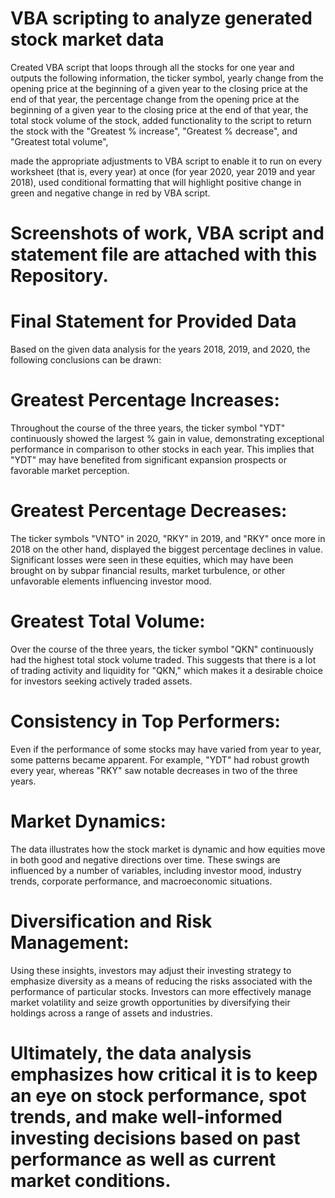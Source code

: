 # VBA scripting to analyze generated stock market data

Created VBA script that loops through all the stocks for one year and outputs the following information,
the ticker symbol,
yearly change from the opening price at the beginning of a given year to the closing price at the end of that year,
the percentage change from the opening price at the beginning of a given year to the closing price at the end of that year,
the total stock volume of the stock,
added functionality to the script to return the stock with the "Greatest % increase", "Greatest % decrease", and "Greatest total volume",

made the appropriate adjustments to VBA script to enable it to run on every worksheet (that is, every year) at once (for year 2020, year 2019 and year 2018),
used conditional formatting that will highlight positive change in green and negative change in red by VBA script.

# Screenshots of work, VBA script and statement file are attached with this Repository.

# Final Statement for Provided Data
Based on the given data analysis for the years 2018, 2019, and 2020, the following conclusions can be drawn:

# Greatest Percentage Increases:  
Throughout the course of the three years, the ticker symbol "YDT" continuously showed the largest % gain in value, demonstrating exceptional performance in comparison to other stocks in each year. This implies that "YDT" may have benefited from significant expansion prospects or favorable market perception.

# Greatest Percentage Decreases: 
The ticker symbols "VNTO" in 2020, "RKY" in 2019, and "RKY" once more in 2018 on the other hand, displayed the biggest percentage declines in value. Significant losses were seen in these equities, which may have been brought on by subpar financial results, market turbulence, or other unfavorable elements influencing investor mood.

# Greatest Total Volume: 
Over the course of the three years, the ticker symbol "QKN" continuously had the highest total stock volume traded. This suggests that there is a lot of trading activity and liquidity for "QKN," which makes it a desirable choice for investors seeking actively traded assets.

# Consistency in Top Performers:
Even if the performance of some stocks may have varied from year to year, some patterns became apparent. For example, "YDT" had robust growth every year, whereas "RKY" saw notable decreases in two of the three years.

# Market Dynamics:
The data illustrates how the stock market is dynamic and how equities move in both good and negative directions over time. These swings are influenced by a number of variables, including investor mood, industry trends, corporate performance, and macroeconomic situations.

# Diversification and Risk Management:
Using these insights, investors may adjust their investing strategy to emphasize diversity as a means of reducing the risks associated with the performance of particular stocks. Investors can more effectively manage market volatility and seize growth opportunities by diversifying their holdings across a range of assets and industries.

# Ultimately, the data analysis emphasizes how critical it is to keep an eye on stock performance, spot trends, and make well-informed investing decisions based on past performance as well as current market conditions.
